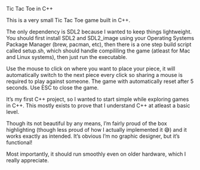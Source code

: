Tic Tac Toe in C++

This is a very small Tic Tac Toe game built in C++. 

The only dependency is SDL2 because I wanted to keep things lightweight. You should first install SDL2 and SDL2_image using your Operating Systems Package Manager (brew, pacman, etc), then there is a one step build script called setup.sh, which should handle compililing the game (atleast for Mac and Linux systems), then just run the executable.

Use the mouse to click on where you want to place your piece, it will automatically switch to the next piece every click so sharing a mouse is required to play against someone. The game with automatically reset after 5 seconds. Use ESC to close the game.  

It’s my first C++ project, so I wanted to start simple while exploring games in C++. This mostly exists to prove that I understand C++ at atleast a basic level. 

Though its not beautiful by any means, I’m fairly proud of the box highlighting (though less proud of how I actually implemented it 😅) and it works exactly as intended. It’s obvious I’m no graphic designer, but it’s functional!

Most importantly, it should run smoothly even on older hardware, which I really appreciate.
